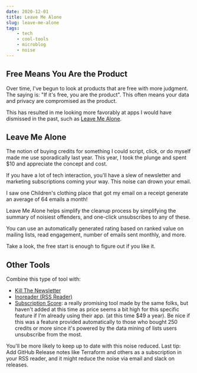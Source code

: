 ```yaml
---
date: 2020-12-01
title: Leave Me Alone
slug: leave-me-alone
tags:
    - tech
    - cool-tools
    - microblog
    - noise
---
```


## Free Means You Are the Product

Over time, I've begun to look at products that are free with more judgment.
The saying is: "If it's free, you are the product".
This often means your data and privacy are compromised as the product.

This has resulted in me looking more favorably at apps I would have dismissed in the past, such as [Leave Me Alone](https://leavemealone.app/).

## Leave Me Alone

The notion of buying credits for something I could script, click, or do myself made me use sporadically last year.
This year, I took the plunge and spent $10 and appreciate the concept and cost.

If you have a lot of tech interaction, you'll have a slew of newsletter and marketing subscriptions coming your way.
This noise can drown your email.

I saw one Children's clothing place that got my email on a receipt generate an average of 64 emails a month!

Leave Me Alone helps simplify the cleanup process by simplifying the summary of noisiest offenders, and one-click unsubscribes to any of these.

You can use an automatically generated rating based on ranked value on mailing lists, read engagement, number of emails sent monthly, and more.

Take a look, the free start is enough to figure out if you like it.

## Other Tools

Combine this type of tool with:

- [Kill The Newsletter](https://kill-the-newsletter.com/)
- [Inoreader (RSS Reader)](https://www.inoreader.com/)
- [Subscription Score](https://subscriptionscore.com/): a really promising tool made by the same folks, but haven't added at this time as price seems a bit high for this specific feature if I'm already using their app. (at this time $49 a year). Be nice if this was a feature provided automatically to those who bought 250 credits or more since it's powered by the data mining of lists users unsubscribe from the most.

You'll be more likely to keep up to date with this noise reduced.
Last tip: Add GitHub Release notes like Terraform and others as a subscription in your RSS reader, and it might reduce the noise via email and slack on releases.
